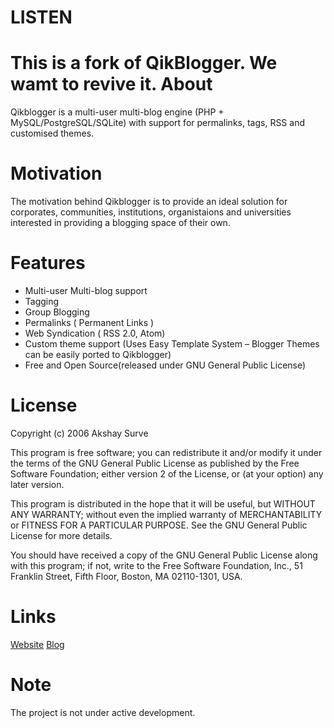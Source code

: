 LISTEN
=
This is a fork of QikBlogger. We wamt to revive it.
About
====================

Qikblogger is a multi-user multi-blog engine (PHP + MySQL/PostgreSQL/SQLite) 
with support for permalinks, tags, RSS and customised themes.

Motivation
====================

The motivation behind Qikblogger is to provide an ideal solution for corporates, communities, institutions, organistaions and universities interested in providing a blogging space of their own.

Features
====================

-   Multi-user Multi-blog support
-   Tagging
-   Group Blogging
-   Permalinks ( Permanent Links )
-   Web Syndication ( RSS 2.0, Atom)
-   Custom theme support (Uses Easy Template System – Blogger Themes can be easily ported to Qikblogger)
-   Free and Open Source(released under GNU General Public License)

License
====================

Copyright (c) 2006 Akshay Surve

This program is free software; you can redistribute it and/or
modify it under the terms of the GNU General Public License
as published by the Free Software Foundation; either version 2
of the License, or (at your option) any later version.

This program is distributed in the hope that it will be useful,
but WITHOUT ANY WARRANTY; without even the implied warranty of
MERCHANTABILITY or FITNESS FOR A PARTICULAR PURPOSE.  See the
GNU General Public License for more details.

You should have received a copy of the GNU General Public License
along with this program; if not, write to the Free Software
Foundation, Inc., 51 Franklin Street, Fifth Floor, Boston, MA  02110-1301, USA.

Links
====================

[Website](http://qikblogger.sourceforge.net)
[Blog](http://qikblogger.blogspot.com)

Note
====================
The project is not under active development.
